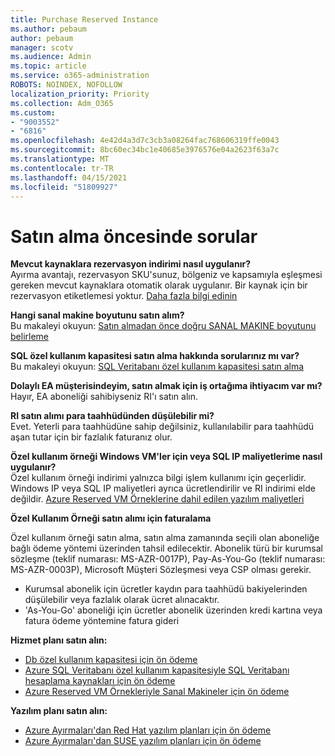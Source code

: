 ```yaml
---
title: Purchase Reserved Instance
ms.author: pebaum
author: pebaum
manager: scotv
ms.audience: Admin
ms.topic: article
ms.service: o365-administration
ROBOTS: NOINDEX, NOFOLLOW
localization_priority: Priority
ms.collection: Adm_O365
ms.custom:
- "9003552"
- "6816"
ms.openlocfilehash: 4e42d4a3d7c3cb3a08264fac768606319ffe0043
ms.sourcegitcommit: 8bc60ec34bc1e40685e3976576e04a2623f63a7c
ms.translationtype: MT
ms.contentlocale: tr-TR
ms.lasthandoff: 04/15/2021
ms.locfileid: "51809927"
---
```

# <a name="questions-before-purchase"></a>Satın alma öncesinde sorular

**Mevcut kaynaklara rezervasyon indirimi nasıl uygulanır?**  
Ayırma avantajı, rezervasyon SKU'sunuz, bölgeniz ve kapsamıyla eşleşmesi gereken mevcut kaynaklara otomatik olarak uygulanır. Bir kaynak için bir rezervasyon etiketlemesi yoktur. [Daha fazla bilgi edinin](https://docs.microsoft.com/azure/cost-management-billing/reservations/save-compute-costs-reservations?WT.mc_id=Portal-Microsoft_Azure_Support#how-reservation-discount-is-applied) 

**Hangi sanal makine boyutunu satın alım?**  
Bu makaleyi okuyun: [Satın almadan önce doğru SANAL MAKINE boyutunu belirleme](https://docs.microsoft.com/azure/virtual-machines/windows/prepay-reserved-vm-instances?toc=/azure/billing/TOC.json&WT.mc_id=Portal-Microsoft_Azure_Support#determine-the-right-vm-size-before-you-buy)

**SQL özel kullanım kapasitesi satın alma hakkında sorularınız mı var?**  
Bu makaleyi okuyun: [SQL Veritabanı özel kullanım kapasitesi satın alma](https://docs.microsoft.com/azure/sql-database/sql-database-reserved-capacity?toc=/azure/billing/TOC.json&WT.mc_id=Portal-Microsoft_Azure_Support#buy-sql-database-reserved-capacity)

**Dolaylı EA müşterisindeyim, satın almak için iş ortağıma ihtiyacım var mı?**  
Hayır, EA aboneliği sahibiyseniz RI'ı satın alın.

**RI satın alımı para taahhüdünden düşülebilir mi?**  
Evet. Yeterli para taahhüdüne sahip değilsiniz, kullanılabilir para taahhüdü aşan tutar için bir fazlalık faturanız olur.

**Özel kullanım örneği Windows VM'ler için veya SQL IP maliyetlerime nasıl uygulanır?**  
Özel kullanım örneği indirimi yalnızca bilgi işlem kullanımı için geçerlidir. Windows IP veya SQL IP maliyetleri ayrıca ücretlendirilir ve RI indirimi elde değildir. [Azure Reserved VM Örneklerine dahil edilen yazılım maliyetleri](https://docs.microsoft.com/azure/billing/billing-reserved-instance-windows-software-costs?WT.mc_id=Portal-Microsoft_Azure_Support)  
      
**Özel Kullanım Örneği satın alımı için faturalama**  
      
Özel kullanım örneği satın alma, satın alma zamanında seçili olan aboneliğe bağlı ödeme yöntemi üzerinden tahsil edilecektir. Abonelik türü bir kurumsal sözleşme (teklif numarası: MS-AZR-0017P), Pay-As-You-Go (teklif numarası: MS-AZR-0003P), Microsoft Müşteri Sözleşmesi veya CSP olması gerekir.

-   Kurumsal abonelik için ücretler kaydın para taahhüdü bakiyelerinden düşülebilir veya fazlalık olarak ücret alınacaktır.
-   'As-You-Go' aboneliği için ücretler abonelik üzerinden kredi kartına veya fatura ödeme yöntemine fatura gideri

**Hizmet planı satın alın:**

-   [Db özel kullanım kapasitesi için ön ödeme](https://docs.microsoft.com/azure/cosmos-db/cosmos-db-reserved-capacity?WT.mc_id=Portal-Microsoft_Azure_Support)
-   [Azure SQL Veritabanı özel kullanım kapasitesiyle SQL Veritabanı hesaplama kaynakları için ön ödeme](https://docs.microsoft.com/azure/sql-database/sql-database-reserved-capacity?WT.mc_id=Portal-Microsoft_Azure_Support)
-   [Azure Reserved VM Örnekleriyle Sanal Makineler için ön ödeme](https://docs.microsoft.com/azure/virtual-machines/windows/prepay-reserved-vm-instances?WT.mc_id=Portal-Microsoft_Azure_Support)

**Yazılım planı satın alın:**

-   [Azure Ayırmaları'dan Red Hat yazılım planları için ön ödeme](https://docs.microsoft.com/azure/virtual-machines/linux/prepay-rhel-software-charges?WT.mc_id=Portal-Microsoft_Azure_Support)
-   [Azure Ayırmaları'dan SUSE yazılım planları için ön ödeme](https://docs.microsoft.com/azure/virtual-machines/linux/prepay-suse-software-charges?WT.mc_id=Portal-Microsoft_Azure_Support)